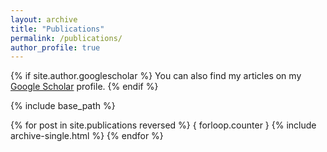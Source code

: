 ```yaml
---
layout: archive
title: "Publications"
permalink: /publications/
author_profile: true
---
```

{% if site.author.googlescholar %}
  You can also find my articles on my <a href="{{site.author.googlescholar}}">Google Scholar</a> profile.
{% endif %}

{% include base_path %}

{% for post in site.publications reversed %}
   { forloop.counter }
  {% include archive-single.html %}
{% endfor %}
